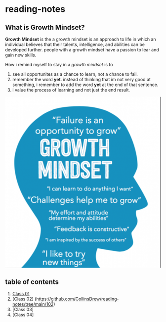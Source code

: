 # reading-notes

## What is Growth Mindset?

**Growth Mindset** is the a growth mindset is an approach to life in which an individual believes that their talents, intelligence, and abilities can be developed further.
people with a growth mindset have a passion to lear and gain new skills.

How i remind myself to stay in a *growth mindset* is to 
1. see all opportunites as a chance to learn, not a chance to fail.
2. remember the word **yet**. instead of thinking that im not very good at something, i remember to add the word **yet** at the end of that sentence.
3. i value the process of learning and not just the end result.

![alt text](growthmindset.png)

## table of contents

1. [Class 01](https://github.com/CollinsDrew/reading-notes/tree/main/class_01)
2. [Class 02] (https://github.com/CollinsDrew/reading-notes/tree/main/102)
3. [Class 03]
4. [Class 04]
